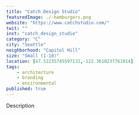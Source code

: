 ```yaml
---
title: "Catch Design Studio"
featuredImage: ./-hamburgers.png
website: "https://www.catchstudio.com/"
twit: ""
inst: "catch_design_studio"
category: "C"
city: "Seattle"
neighborhood: "Capitol Hill"
size: "Small (1-10)"
location: [47.52235745597132,-122.3610237761914]
tags:
    - architecture
    - branding
    - environmental
published: true
---
```


Description
